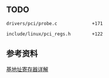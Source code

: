 













## TODO
```
drivers/pci/probe.c 			+171

include/linux/pci_regs.h		+122
```



## 参考资料

[基地址寄存器详解](https://blog.csdn.net/weixin_43460729/article/details/92799419)